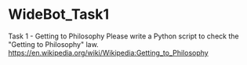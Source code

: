 # WideBot_Task1
Task 1 - Getting to Philosophy   Please write a Python script to check the "Getting to Philosophy" law. https://en.wikipedia.org/wiki/Wikipedia:Getting_to_Philosophy
